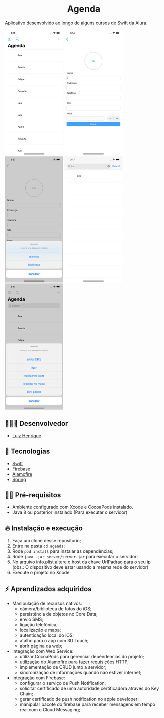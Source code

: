 <h1 align="center">
  Agenda
</h1>

Aplicativo desenvolvido ao longo de alguns cursos de Swift da Alura.

<div>
    <div style="display: inline-block;" >
      <img src="./images/tela-principal.png" width="186" height="402" />
    </div>
    <div style="display: inline-block;" >
      <img src="./images/cadastro-aluno.png" width="186" height="402" />
    </div>
    <div style="display: inline-block;" >
      <img src="./images/menu-camera.png" width="186" height="402" />
    </div>
    <div style="display: inline-block;" >
      <img src="./images/busca-por-nome.png" width="186" height="402" />
    </div>
    <div style="display: inline-block;" >
      <img src="./images/menu-principal.png" width="186" height="402" />
    </div>
</div>

## 👨🏼‍💻 Desenvolvedor

- [Luiz Henrique](https://github.com/luizhsou1)

## 🚀 Tecnologias

- [Swift](https://www.apple.com/swift/)
- [Firebase](https://firebase.google.com/)
- [Alamofire](https://github.com/Alamofire/Alamofire)
- [Spring](https://spring.io/)

## ✋🏻 Pré-requisitos

- Ambiente configurado com Xcode e CocoaPods instalado.
- Java 8 ou posterior instalado (Para executar o servidor)

## 🔥 Instalação e execução

1. Faça um clone desse repositório;
2. Entre na pasta `cd agenda`;
3. Rode `pod install` para instalar as dependências;
4. Rode `java -jar server/server.jar` para executar o servidor;
5. No arquivo info.plist altere o host da chave UrlPadrao para o seu ip (obs.: O dispositivo deve estar usando a mesma rede do servidor)
6. Execute o projeto no Xcode

## ⚡️ Aprendizados adquiridos

- Manipulação de recursos nativos:
  - câmera/biblioteca de fotos do iOS;
  - persistência de objetos no Core Data;
  - envio SMS;
  - ligação telefônica;
  - localização e mapa;
  - autenticação local do iOS;
  - atalho para o app com 3D Touch;
  - abrir página da web;
- Integração com Web Service:
  - utilizar CocoaPods para gerenciar depêndencias do projeto;
  - utilização do Alamofire para fazer requisições HTTP;
  - implementação de CRUD junto a servidor;
  - sincronização de informações quando não estiver internet;
- Integração com Firebase:
  - configurar o serviço de Push Notification;
  - solicitar certificado de uma autoridade certificadora através do Key Chain;
  - gerar certificado de push notification no apple developer;
  - manipular pacote do firebase para receber mensagens em tempo real com o Cloud Messaging;
